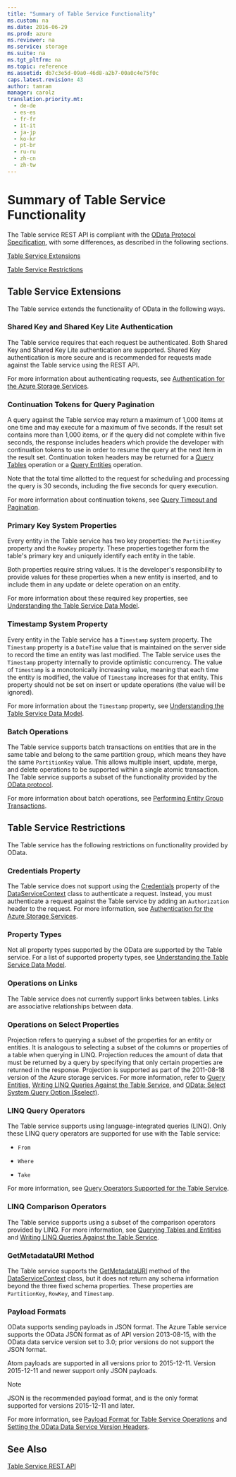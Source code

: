 ```yaml
---
title: "Summary of Table Service Functionality"
ms.custom: na
ms.date: 2016-06-29
ms.prod: azure
ms.reviewer: na
ms.service: storage
ms.suite: na
ms.tgt_pltfrm: na
ms.topic: reference
ms.assetid: db7c3e5d-09a0-46d8-a2b7-00a0c4e75f0c
caps.latest.revision: 43
author: tamram
manager: carolz
translation.priority.mt: 
  - de-de
  - es-es
  - fr-fr
  - it-it
  - ja-jp
  - ko-kr
  - pt-br
  - ru-ru
  - zh-cn
  - zh-tw
---
```

# Summary of Table Service Functionality
The Table service REST API is compliant with the [OData Protocol Specification](http://www.odata.org/), with some differences, as described in the following sections.  
  
 [Table Service Extensions](#TableServiceExtensions)  
  
 [Table Service Restrictions](#TableServiceRestrictions)  
  
##  <a name="TableServiceExtensions"></a> Table Service Extensions  
 The Table service extends the functionality of OData in the following ways.  
  
### Shared Key and Shared Key Lite Authentication  
 The Table service requires that each request be authenticated. Both Shared Key and Shared Key Lite authentication are supported. Shared Key authentication is more secure and is recommended for requests made against the Table service using the REST API.  
  
 For more information about authenticating requests, see [Authentication for the Azure Storage Services](../rest-conceptual/Authentication-for-the-Azure-Storage-Services.md).  
  
### Continuation Tokens for Query Pagination  
 A query against the Table service may return a maximum of 1,000 items at one time and may execute for a maximum of five seconds. If the result set contains more than 1,000 items, or if the query did not complete within five seconds, the response includes headers which provide the developer with continuation tokens to use in order to resume the query at the next item in the result set. Continuation token headers may be returned for a [Query Tables](../rest-conceptual/Query-Tables.md) operation or a [Query Entities](../rest-conceptual/Query-Entities.md) operation.  
  
 Note that the total time allotted to the request for scheduling and processing the query is 30 seconds, including the five seconds for query execution.  
  
 For more information about continuation tokens, see [Query Timeout and Pagination](../rest-conceptual/Query-Timeout-and-Pagination.md).  
  
### Primary Key System Properties  
 Every entity in the Table service has two key properties: the `PartitionKey` property and the `RowKey` property. These properties together form the table's primary key and uniquely identify each entity in the table.  
  
 Both properties require string values. It is the developer's responsibility to provide values for these properties when a new entity is inserted, and to include them in any update or delete operation on an entity.  
  
 For more information about these required key properties, see [Understanding the Table Service Data Model](../rest-conceptual/Understanding-the-Table-Service-Data-Model.md).  
  
### Timestamp System Property  
 Every entity in the Table service has a `Timestamp` system property. The `Timestamp` property is a `DateTime` value that is maintained on the server side to record the time an entity was last modified. The Table service uses the `Timestamp` property internally to provide optimistic concurrency. The value of `Timestamp` is a monotonically increasing value, meaning that each time the entity is modified, the value of `Timestamp` increases for that entity. This property should not be set on insert or update operations (the value will be ignored).  
  
 For more information about the `Timestamp` property, see [Understanding the Table Service Data Model](../rest-conceptual/Understanding-the-Table-Service-Data-Model.md).  
  
### Batch Operations  
 The Table service supports batch transactions on entities that are in the same table and belong to the same partition group, which means they have the same `PartitionKey` value. This allows multiple insert, update, merge, and delete operations to be supported within a single atomic transaction. The Table service supports a subset of the functionality provided by the [OData protocol](http://www.odata.org/).  
  
 For more information about batch operations, see [Performing Entity Group Transactions](../rest-conceptual/Performing-Entity-Group-Transactions.md).  
  
##  <a name="TableServiceRestrictions"></a> Table Service Restrictions  
 The Table service has the following restrictions on functionality provided by OData.  
  
### Credentials Property  
 The Table service does not support using the [Credentials](http://go.microsoft.com/fwlink/?LinkId=154550) property of the [DataServiceContext](http://go.microsoft.com/fwlink/?linkid=151839) class to authenticate a request. Instead, you must authenticate a request against the Table service by adding an `Authorization` header to the request. For more information, see [Authentication for the Azure Storage Services](../rest-conceptual/Authentication-for-the-Azure-Storage-Services.md).  
  
### Property Types  
 Not all property types supported by the OData are supported by the Table service. For a list of supported property types, see [Understanding the Table Service Data Model](../rest-conceptual/Understanding-the-Table-Service-Data-Model.md).  
  
### Operations on Links  
 The Table service does not currently support links between tables. Links are associative relationships between data.  
  
### Operations on Select Properties  
 Projection refers to querying a subset of the properties for an entity or entities. It is analogous to selecting a subset of the columns or properties of a table when querying in LINQ. Projection reduces the amount of data that must be returned by a query by specifying that only certain properties are returned in the response. Projection is supported as part of the 2011-08-18 version of the Azure storage services. For more information, refer to [Query Entities](../rest-conceptual/Query-Entities.md), [Writing LINQ Queries Against the Table Service](../rest-conceptual/Writing-LINQ-Queries-Against-the-Table-Service.md), and [OData: Select System Query Option ($select)](http://www.odata.org/).  
  
### LINQ Query Operators  
 The Table service supports using language-integrated queries (LINQ). Only these LINQ query operators are supported for use with the Table service:  
  
-   `From`  
  
-   `Where`  
  
-   `Take`  
  
 For more information, see [Query Operators Supported for the Table Service](../rest-conceptual/Query-Operators-Supported-for-the-Table-Service.md).  
  
### LINQ Comparison Operators  
 The Table service supports using a subset of the comparison operators provided by LINQ. For more information, see [Querying Tables and Entities](../rest-conceptual/Querying-Tables-and-Entities.md) and [Writing LINQ Queries Against the Table Service](../rest-conceptual/Writing-LINQ-Queries-Against-the-Table-Service.md).  
  
### GetMetadataURI Method  
 The Table service supports the [GetMetadataURI](http://msdn.microsoft.com/library/system.data.services.client.dataservicecontext.getmetadatauri.aspx) method of the [DataServiceContext](http://msdn.microsoft.com/library/system.data.services.client.dataservicecontext.aspx) class, but it does not return any schema information beyond the three fixed schema properties. These properties are `PartitionKey`, `RowKey`, and `Timestamp`.  
  
### Payload Formats  
 OData supports sending payloads in JSON format. The Azure Table service supports the OData JSON format as of API version 2013-08-15, with the OData data service version set to 3.0; prior versions do not support the JSON format.  
  
 Atom payloads are supported in all versions prior to 2015-12-11. Version 2015-12-11 and newer support only JSON payloads.  
  
> [!NOTE]
>  JSON is the recommended payload format, and is the only format supported for versions 2015-12-11 and later.  
  
 For more information, see [Payload Format for Table Service Operations](../rest-conceptual/Payload-Format-for-Table-Service-Operations.md) and [Setting the OData Data Service Version Headers](../rest-conceptual/Setting-the-OData-Data-Service-Version-Headers.md).  
  
## See Also  
 [Table Service REST API](../rest-conceptual/Table-Service-REST-API.md)